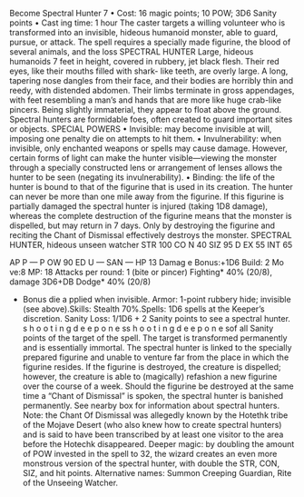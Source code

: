 Become Spectral Hunter 7
• Cost:  16 magic points; 10 POW; 3D6 Sanity points
•
 Cast
ing time: 1 hour
The caster targets a willing volunteer who is transformed 
into an invisible, hideous humanoid monster, able to guard, pursue, or attack. The spell requires a specially 
made figurine, the blood of several animals, and the loss 
SPECTRAL HUNTER
Large, hideous humanoids 7 feet in height, covered in rubbery, 
jet black flesh. Their red eyes, like their mouths filled with shark-
like teeth, are overly large. A long, tapering nose dangles from 
their face, and their bodies are horribly thin and reedy, with 
distended abdomen. Their limbs terminate in gross appendages, 
with feet resembling a man’s and hands that are more like huge 
crab-like pincers. Being slightly immaterial, they appear to float 
above the ground. Spectral hunters are formidable foes, often 
created to guard important sites or objects.
SPECIAL POWERS 
•
 Invisible: may become invisible at will, imposing one penalty 
die on attempts to hit them. 
•
 Invulnerability: when invisible, only enchanted weapons or 
spells may cause damage. However, certain forms of light 
can make the hunter visible—viewing the monster through 
a specially constructed lens or arrangement of lenses allows 
the hunter to be seen (negating its invulnerability).
•
 Binding: the life of the hunter is bound to that of the 
figurine that is used in its creation. The hunter can never be 
more than one mile away from the figurine. If this figurine is 
partially damaged the spectral hunter is injured (taking 1D8 
damage), whereas the complete destruction of the figurine 
means that the monster is dispelled, but may return in 7 days. 
Only by destroying the figurine and reciting the Chant of 
Dismissal effectively destroys the monster.
SPECTRAL HUNTER, hideous unseen watcher STR 100
 CO
N 40
 SIZ
 95
 D
EX 55
 INT  65
 
AP
P —
 P
OW 90
 ED
U —
 SAN
 —
 HP 13
Damag
e Bonus:+1D6
 Build:
 2
 Mo
ve:8
 MP:
 18
Attacks per round: 1 (bite or pincer) 
Fighting* 
  40% (20/8),
 damage 3D6+DB 
Dodge* 
  40% (20/8)
* Bonus die a
pplied when invisible.
Armor: 1-point rubbery hide; invisible (see above).Skills: Stealth 70%.Spells: 1D6 spells at the Keeper’s discretion.
Sanity Loss: 1/1D6 + 2 Sanity points to see a spectral hunter.
s 
h 
o 
o 
t 
i 
n 
g 
d 
e e 
p 
o 
n 
e 
ss 
h 
o 
o 
t 
i 
n 
g 
d 
e e 
p 
o 
n 
e 
sof all Sanity points of the target of the spell. The target 
is transformed permanently and is essentially immortal.
The spectral hunter is linked to the specially prepared 
figurine and unable to venture far from the place in 
which the figurine resides. If the figurine is destroyed, 
the creature is dispelled; however, the creature is able to 
(magically) refashion a new figurine over the course of a 
week. Should the figurine be destroyed at the same time 
a “Chant of Dismissal” is spoken, the spectral hunter is 
banished permanently. 
See nearby box for information about spectral hunters.
Note: the Chant Of Dismissal was allegedly known by 
the Hotethk tribe of the Mojave Desert (who also knew 
how to create spectral hunters) and is said to have been 
transcribed by at least one visitor to the area before the 
Hotechk disappeared.
Deeper magic: by doubling the amount of POW invested 
in the spell to 32, the wizard creates an even more 
monstrous version of the spectral hunter, with double the 
STR, CON, SIZ, and hit points. 
Alternative names: Summon Creeping Guardian, Rite of 
the Unseeing Watcher.

